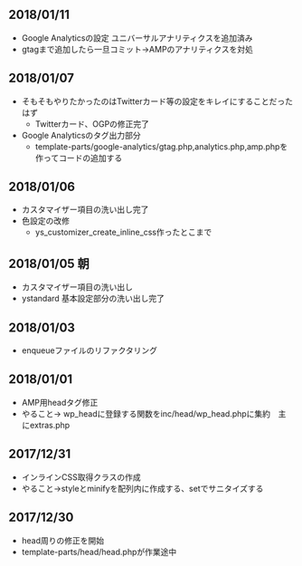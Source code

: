 ## 2018/01/11
- Google Analyticsの設定 ユニバーサルアナリティクスを追加済み
- gtagまで追加したら一旦コミット→AMPのアナリティクスを対処

## 2018/01/07
- そもそもやりたかったのはTwitterカード等の設定をキレイにすることだったはず
  - Twitterカード、OGPの修正完了
- Google Analyticsのタグ出力部分
  - template-parts/google-analytics/gtag.php,analytics.php,amp.phpを作ってコードの追加する

## 2018/01/06
- カスタマイザー項目の洗い出し完了
- 色設定の改修
  - ys_customizer_create_inline_css作ったとこまで

## 2018/01/05 朝
- カスタマイザー項目の洗い出し
- ystandard 基本設定部分の洗い出し完了

## 2018/01/03
- enqueueファイルのリファクタリング

## 2018/01/01
- AMP用headタグ修正
- やること→ wp_headに登録する関数をinc/head/wp_head.phpに集約　主にextras.php

## 2017/12/31
- インラインCSS取得クラスの作成
- やること→styleとminifyを配列内に作成する、setでサニタイズする

## 2017/12/30
- head周りの修正を開始
- template-parts/head/head.phpが作業途中
